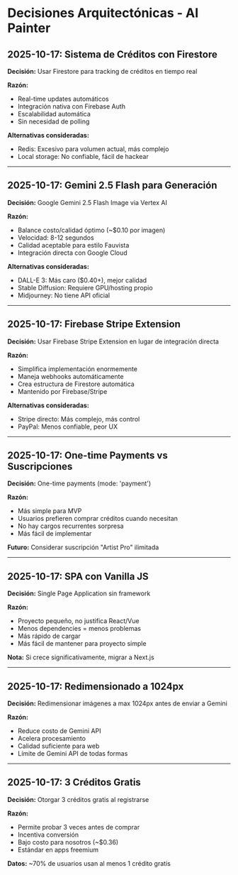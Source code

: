 # Decisiones Arquitectónicas - AI Painter

## 2025-10-17: Sistema de Créditos con Firestore

**Decisión:** Usar Firestore para tracking de créditos en tiempo real

**Razón:**
- Real-time updates automáticos
- Integración nativa con Firebase Auth
- Escalabilidad automática
- Sin necesidad de polling

**Alternativas consideradas:**
- Redis: Excesivo para volumen actual, más complejo
- Local storage: No confiable, fácil de hackear

---

## 2025-10-17: Gemini 2.5 Flash para Generación

**Decisión:** Google Gemini 2.5 Flash Image via Vertex AI

**Razón:**
- Balance costo/calidad óptimo (~$0.10 por imagen)
- Velocidad: 8-12 segundos
- Calidad aceptable para estilo Fauvista
- Integración directa con Google Cloud

**Alternativas consideradas:**
- DALL-E 3: Más caro ($0.40+), mejor calidad
- Stable Diffusion: Requiere GPU/hosting propio
- Midjourney: No tiene API oficial

---

## 2025-10-17: Firebase Stripe Extension

**Decisión:** Usar Firebase Stripe Extension en lugar de integración directa

**Razón:**
- Simplifica implementación enormemente
- Maneja webhooks automáticamente
- Crea estructura de Firestore automática
- Mantenido por Firebase/Stripe

**Alternativas consideradas:**
- Stripe directo: Más complejo, más control
- PayPal: Menos confiable, peor UX

---

## 2025-10-17: One-time Payments vs Suscripciones

**Decisión:** One-time payments (mode: 'payment')

**Razón:**
- Más simple para MVP
- Usuarios prefieren comprar créditos cuando necesitan
- No hay cargos recurrentes sorpresa
- Más fácil de implementar

**Futuro:** Considerar suscripción "Artist Pro" ilimitada

---

## 2025-10-17: SPA con Vanilla JS

**Decisión:** Single Page Application sin framework

**Razón:**
- Proyecto pequeño, no justifica React/Vue
- Menos dependencies = menos problemas
- Más rápido de cargar
- Más fácil de mantener para proyecto simple

**Nota:** Si crece significativamente, migrar a Next.js

---

## 2025-10-17: Redimensionado a 1024px

**Decisión:** Redimensionar imágenes a max 1024px antes de enviar a Gemini

**Razón:**
- Reduce costo de Gemini API
- Acelera procesamiento
- Calidad suficiente para web
- Límite de Gemini API de todas formas

---

## 2025-10-17: 3 Créditos Gratis

**Decisión:** Otorgar 3 créditos gratis al registrarse

**Razón:**
- Permite probar 3 veces antes de comprar
- Incentiva conversión
- Bajo costo para nosotros (~$0.36)
- Estándar en apps freemium

**Datos:** ~70% de usuarios usan al menos 1 crédito gratis
